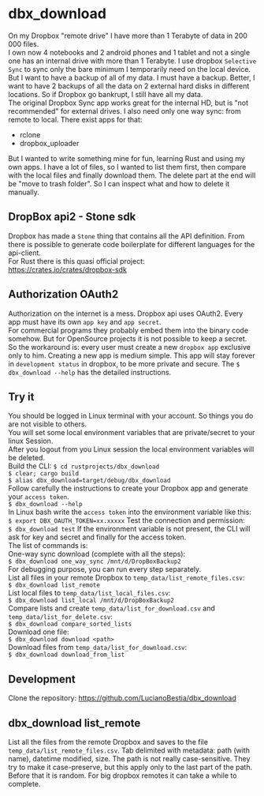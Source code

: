[comment]: # (lmake_md_to_doc_comments segment start A)

# dbx_download

[comment]: # (lmake_cargo_toml_to_md start)

[comment]: # (lmake_cargo_toml_to_md end)

[comment]: # (lmake_lines_of_code start)

[comment]: # (lmake_lines_of_code end)

On my Dropbox "remote drive" I have more than 1 Terabyte of data in 200 000 files.  
I own now 4 notebooks and 2 android phones and 1 tablet and not a single one has an internal drive with more than 1 Terabyte. I use dropbox `Selective Sync` to sync only the bare minimum I temporarily need on the local device. But I want to have a backup of all of my data. I must have a backup. Better, I want to have 2 backups of all the data on 2 external hard disks in different locations. So if Dropbox go bankrupt, I still have all my data.  
The original Dropbox Sync app works great for the internal HD, but is "not recommended" for external drives. I also need only one way sync: from remote to local. There exist apps for that:

- rclone
- dropbox_uploader

But I wanted to write something mine for fun, learning Rust and using my own apps.
I have a lot of files, so I wanted to list them first, then compare with the local files and finally download them. The delete part at the end will be "move to trash folder". So I can inspect what and how to delete it manually.  

## DropBox api2 - Stone sdk

Dropbox has made a `Stone` thing that contains all the API definition. From there is possible to generate code boilerplate for different languages for the api-client.  
For Rust there is this quasi official project:  
<https://crates.io/crates/dropbox-sdk>  

## Authorization OAuth2

Authorization on the internet is a mess. Dropbox api uses OAuth2.
Every app must have its own `app key` and `app secret`.  
For commercial programs they probably embed them into the binary code somehow. But for OpenSource projects it is not possible to keep a secret. So the workaround is: every user must create a new `dropbox app` exclusive only to him. Creating a new app is medium simple. This app will stay forever in `development status` in dropbox, to be more private and secure. The `$ dbx_download --help` has the detailed instructions.  

## Try it

You should be logged in Linux terminal with your account. So things you do are not visible to others.  
You will set some local environment variables that are private/secret to your linux Session.  
After you logout from you Linux session the local environment variables will be deleted.  
Build the CLI:
`$ cd rustprojects/dbx_download`  
`$ clear; cargo build`  
`$ alias dbx_download=target/debug/dbx_download`  
Follow carefully the instructions to create your Dropbox app and generate your `access token`.  
`$ dbx_download --help`  
In Linux bash write the `access token` into the environment variable like this:
`$ export DBX_OAUTH_TOKEN=xx.xxxxx`
Test the connection and permission:  
`$ dbx_download test`
If the environment variable is not present, the CLI will ask for key and secret and finally for the access token.  
The list of commands is:  
One-way sync download (complete with all the steps):  
`$ dbx_download one_way_sync /mnt/d/DropBoxBackup2`  
For debugging purpose, you can run every step separately.  
List all files in your remote Dropbox to `temp_data/list_remote_files.csv`:  
`$ dbx_download list_remote`  
List local files to `temp_data/list_local_files.csv`:  
`$ dbx_download list_local /mnt/d/DropBoxBackup2`  
Compare lists and create `temp_data/list_for_download.csv` and `temp_data/list_for_delete.csv`:  
`$ dbx_download compare_sorted_lists`  
Download one file:  
`$ dbx_download download <path>`  
Download files from `temp_data/list_for_download.csv`:  
`$ dbx_download download_from_list`  

[comment]: # (lmake_md_to_doc_comments segment end A)

## Development

Clone the repository:
<https://github.com/LucianoBestia/dbx_download>  

## dbx_download list_remote

List all the files from the remote Dropbox and saves to the file `temp_data/list_remote_files.csv`.
Tab delimited with metadata: path (with name), datetime modified, size.
The path is not really case-sensitive. They try to make it case-preserve, but this apply only to the last part of the path. Before that it is random.
For big dropbox remotes it can take a while to complete.
